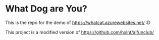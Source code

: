 # What Dog are You?

This is the repo for the demo of https://whatcat.azurewebsites.net/ :D

This project is a modified version of https://github.com/hxlnt/aifunclub/ 